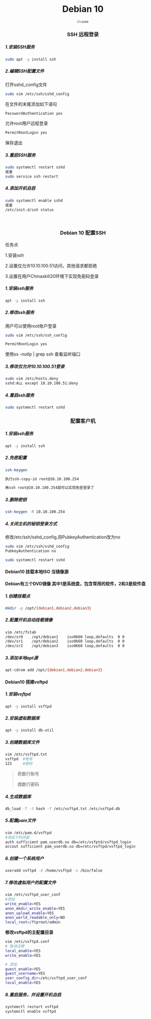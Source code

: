 <h1 align='center'>  Debian 10 </h1>



<center><img src="https://gitee.com/Cookiesnob/pictures/raw/master/image/202110231613988.png" alt="小店收款" style="zoom:50%;" /></center>  



<h3 align='center'> SSH 远程登录 </h3>

##### 1.安装SSH服务

```bash
sudo apt -y install ssh
```

##### 2.编辑SSH配置文件

打开sshd_config文件

````bash
sudo vim /etc/ssh/sshd_config
````

在文件的末尾添加如下语句

````bash
PasswordAuthentication yes
````

允许root用户远程登录

````bash
PermitRootLogin yes
````

保存退出

##### 3.重启SSH服务

````bash
sudo systemctl restart sshd
或者
sudo service ssh restart
````

##### 4.添加开机自启

````bash
sudo systemctl enable sshd
或者
/etc/init.d/ssh status
````

​		

<h3 align='center'> Debian 10 配置SSH </h3>

任务点

1.安装ssh

2.设置仅允许10.10.100.51访问，其他请求都拒绝

3.设置在用户Chinaskill20环境下实现免密码登录

##### 1.安装ssh服务

````bash
apt -y install ssh
````

##### 2.修改ssh服务

用户可以使用root账户登录

```bash
sudo vim /etc/ssh/ssh_config

PermitRootLogin yes
```

使用ss -nutlp | grep ssh    查看监听端口

##### 3.修改仅允许10.10.100.51登录

```bash
sudo vim /etc/hosts.deny
sshd:ALL except 10.10.100.51:deny
```

 ##### 4.重启ssh服务

````bash
sudo systemctl restart sshd
````



<h3 align='center'>配置客户机</h3>

##### 1.安装ssh服务

````bash
apt -y install ssh
````

##### 2.免密配置

````bash
ssh-keygen

执行ssh-copy-id root@10.10.100.254 

再ssh root@10.10.100.254就可以实现免密登录了
````

##### 3.删除密钥

````bash
ssh-keygen -R 10.10.100.254
````

##### 4.**关闭主机的秘钥登录方式**

修改/etc/ssh/sshd_config,将PubkeyAuthentication改为no

````bash
sudo vim /etc/ssh/sshd_config
PubkeyAuthentication no
````

```bash
sudo systemctl restart sshd
```



#### **Debian10 挂载本地ISO 当镜像源**

**Debian有三个DVD镜像 其中1是系统盘，包含常用的软件，2和3是软件盘**

##### 1.创建挂载点

```bash
mkdir -p /opt/{debian1,debian2,debian3}
```

##### 2.配置开机自动挂载镜像

````bash
vim /etc/fstab
/dev/sr0	/opt/debian1	iso9660 loop,defaults  0 0
/dev/sr1	/opt/debian2	iso9660 loop,defaults  0 0
/dev/sr2	/opt/debian3	iso9660 loop,defaults  0 0
````

##### 3.添加本地apt源

````bash
apt-cdrom add /opt/{debian1,debian2,debian3}
````



#### Debian10 搭建vsftpd

##### 1.安装vsftpd

````bash
apt -y install vsftpd
````

##### 2.安装虚拟数据库

````bash
apt -y install db-util
````

##### 3.创建数据库文件

````bash
vim /etc/vsftpd.txt
vsftpd	#账号
123		#密码
````

> 奇数行账号
>
> 偶数行密码

##### 4.生成数据库

`````bash
db_load -T -t hash -f /etc/vsftpd.txt /etc/vsftpd.db
`````

##### 5.配置pam文件

`````bash
vim /etc/pam.d/vsftpd
#添加下列内容
auth sufficient pam_userdb.so db=/etc/vsfptd/vsftpd_login
accout sufficient pam_userdb.so db=/etc/vsftpd/vsftpd_login
`````

##### 6.创建一个系统用户

````bash
useradd vsftpd -d /home/vsftpd -s /bin/false
````

##### 7.修改虚拟用户的配置文件

````bash
vim /etc/vsftpd_user_conf
#添加
write_enable=YES
anon_mkdir_write_enable=YES
anon_upload_enable=YES
anon_world_readable_only=NO
local_root=/ftproot/admin
````

**修改vsftpd的主配置目录**

````bash
vim /etc/vsftpd.conf
# 取消注释
local_enable=YES
write_enable=YES

# 添加
guest_enable=YES
guest_username=YES
user_config_dir=/etc/vsftpd_user_conf
local_enable=YES
````

##### 8.重启服务，并设置开机自启

````bash
systemctl restart vsftpd
systemctl enable vsftpd
````



